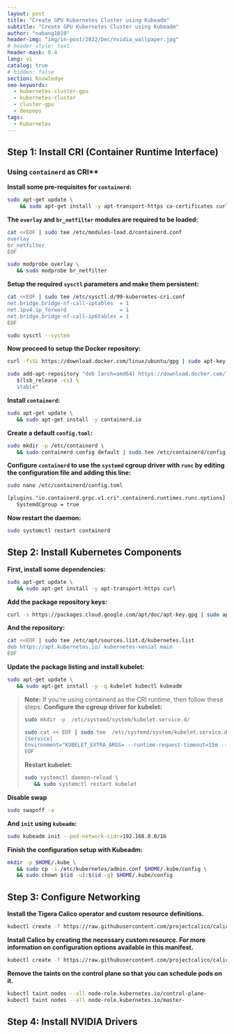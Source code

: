 ```yaml
---
layout: post
title: "Create GPU Kubernetes Cluster using Kubeadm"
subtitle: "Create GPU Kubernetes Cluster using Kubeadm"
author: "nabang1010"
header-img: "img/in-post/2022/Dec/nvidia_wallpaper.jpg"
# header-style: text
header-mask: 0.4
lang: vi
catalog: true
# hidden: false
section: Knowledge
seo-keywords:
  - kubernetes-cluster-gpu
  - kubernetes-cluster
  - cluster-gpu
  - deepops
tags:
  - Kubernetes
---
```



## Step 1: Install CRI (Container Runtime Interface)

### Using `containerd` as CRI**

**Install some pre-requisites for `containerd`:**

```bash 
sudo apt-get update \
    && sudo apt-get install -y apt-transport-https ca-certificates curl software-properties-common
```

**The `overlay` and `br_netfilter` modules are required to be loaded:**

```bash
cat <<EOF | sudo tee /etc/modules-load.d/containerd.conf
overlay
br_netfilter
EOF
```

```bash
sudo modprobe overlay \
   && sudo modprobe br_netfilter
```
**Setup the required `sysctl` parameters and make them persistent:**


```bash
cat <<EOF | sudo tee /etc/sysctl.d/99-kubernetes-cri.conf
net.bridge.bridge-nf-call-iptables  = 1
net.ipv4.ip_forward                 = 1
net.bridge.bridge-nf-call-ip6tables = 1
EOF
```
  
```bash
sudo sysctl --system
```
**Now proceed to setup the Docker repository:**

```bash
curl -fsSL https://download.docker.com/linux/ubuntu/gpg | sudo apt-key --keyring /etc/apt/trusted.gpg.d/docker.gpg add -
```

```bash
sudo add-apt-repository "deb [arch=amd64] https://download.docker.com/linux/ubuntu \
   $(lsb_release -cs) \
   stable"
```

**Install `containerd`:**

```bash
sudo apt-get update \
   && sudo apt-get install -y containerd.io
```

**Create a default `config.toml`:**

```bash
sudo mkdir -p /etc/containerd \
   && sudo containerd config default | sudo tee /etc/containerd/config.toml
```

**Configure `containerd` to use the `systemd` cgroup driver with `runc` by editing the configuration file and adding this line:**


```bash
sudo nano /etc/containerd/config.toml
```

```txt
[plugins."io.containerd.grpc.v1.cri".containerd.runtimes.runc.options]
   SystemdCgroup = true
```

**Now restart the daemon:**

```bash
sudo systemctl restart containerd
```

## Step 2: Install Kubernetes Components

**First, install some dependencies:**

```bash
sudo apt-get update \
   && sudo apt-get install -y apt-transport-https curl
```
**Add the package repository keys:**

```bash
curl -s https://packages.cloud.google.com/apt/doc/apt-key.gpg | sudo apt-key add -
```
**And the repository:**

```bash
cat <<EOF | sudo tee /etc/apt/sources.list.d/kubernetes.list
deb https://apt.kubernetes.io/ kubernetes-xenial main
EOF
```
**Update the package listing and install kubelet:**

```bash
sudo apt-get update \
   && sudo apt-get install -y -q kubelet kubectl kubeadm
```
> **Note:** If you’re using containerd as the CRI runtime, then follow these steps:
> **Configure the cgroup driver for kubelet:**
> ```bash
> sudo mkdir -p  /etc/systemd/system/kubelet.service.d/
> ```
> 
> ```bash
> sudo cat << EOF | sudo tee  /etc/systemd/system/kubelet.service.d/0-containerd.conf
> [Service]
> Environment="KUBELET_EXTRA_ARGS= --runtime-request-timeout=15m --container-runtime-endpoint=unix:///var/run/containerd/containerd.sock --cgroup-driver='systemd'"
> EOF
> ```
> **Restart kubelet:**
> ```bash
> sudo systemctl daemon-reload \
>    && sudo systemctl restart kubelet
> ```

**Disable swap**

```bash
sudo swapoff -a
```

**And `init` using `kubeadm`:**
```bash
sudo kubeadm init --pod-network-cidr=192.168.0.0/16
```

**Finish the configuration setup with Kubeadm:**

```bash
mkdir -p $HOME/.kube \
   && sudo cp -i /etc/kubernetes/admin.conf $HOME/.kube/config \
   && sudo chown $(id -u):$(id -g) $HOME/.kube/config
```

## Step 3: Configure Networking

**Install the Tigera Calico operator and custom resource definitions.**

```bash
kubectl create -f https://raw.githubusercontent.com/projectcalico/calico/v3.25.1/manifests/tigera-operator.yaml
```
**Install Calico by creating the necessary custom resource. For more information on configuration options available in this manifest.**

```bash
kubectl create -f https://raw.githubusercontent.com/projectcalico/calico/v3.25.1/manifests/custom-resources.yaml
```
**Remove the taints on the control plane so that you can schedule pods on it.**

```bash
kubectl taint nodes --all node-role.kubernetes.io/control-plane-
kubectl taint nodes --all node-role.kubernetes.io/master-
```


## Step 4: Install NVIDIA Drivers



```bash

```

```bash

```

```bash

```

```bash

```
